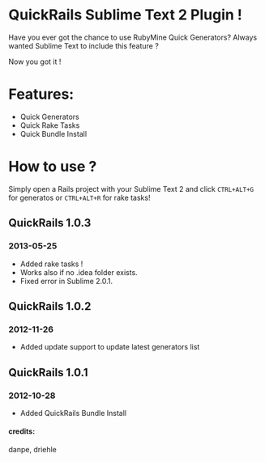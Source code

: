 # QuickRails Sublime Text 2 Plugin !

Have you ever got the chance to use RubyMine Quick Generators?
Always wanted Sublime Text to include this feature ?

Now you got it !

# Features:

* Quick Generators
* Quick Rake Tasks
* Quick Bundle Install

# How to use ?

Simply open a Rails project with your Sublime Text 2 and click `CTRL+ALT+G` for generatos or `CTRL+ALT+R` for rake tasks!

## QuickRails 1.0.3
### 2013-05-25

* Added rake tasks !
* Works also if no .idea folder exists.
* Fixed error in Sublime 2.0.1.

## QuickRails 1.0.2
### 2012-11-26

* Added update support to update latest generators list

## QuickRails 1.0.1
### 2012-10-28

* Added QuickRails Bundle Install


#### credits:
danpe, driehle